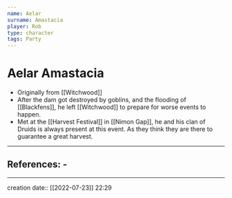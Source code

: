 ```yaml
---
name: Aelar
surname: Amastacia
player: Rob
type: character
tags: Party
---
```


# Aelar Amastacia
- Originally from [[Witchwood]]
- After the dam got destroyed by goblins, and the flooding of [[Blackfens]], he left [[Witchwood]] to prepare for worse events to happen.
- Met at the [[Harvest Festival]] in [[Nimon Gap]], he and his clan of Druids is always present at this event. As they think they are there to guarantee a great harvest.
___ 
## References: - 
--- 
creation date:: [[2022-07-23]] 22:29